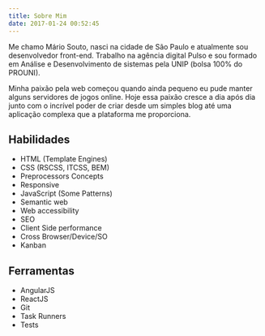 ```yaml
---
title: Sobre Mim
date: 2017-01-24 00:52:45
---
```

Me chamo Mário Souto, nasci na cidade de São Paulo e atualmente sou desenvolvedor front-end. Trabalho na agência digital Pulso e sou formado em Análise e Desenvolvimento de sistemas pela UNIP (bolsa 100% do PROUNI).

Minha paixão pela web começou quando ainda pequeno eu pude manter alguns servidores de jogos online. Hoje essa paixão cresce a dia após dia junto com o incrível poder de criar desde um simples blog até uma aplicação complexa que a plataforma me proporciona.

## Habilidades

* HTML (Template Engines)
* CSS (RSCSS, ITCSS, BEM)
* Preprocessors Concepts
* Responsive
* JavaScript (Some Patterns)
* Semantic web
* Web accessibility
* SEO
* Client Side performance
* Cross Browser/Device/SO
* Kanban

## Ferramentas

* AngularJS
* ReactJS
* Git
* Task Runners
* Tests
 
